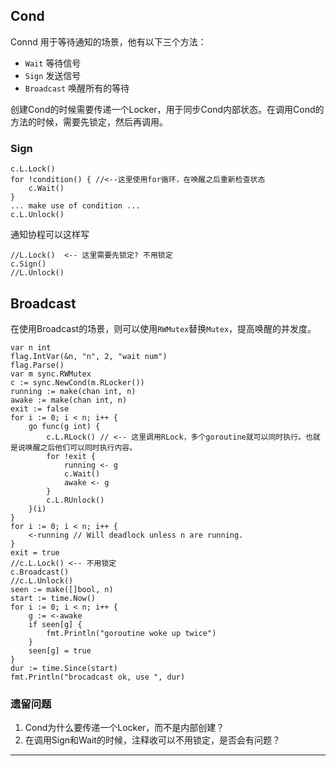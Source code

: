 ## Cond

Connd 用于等待通知的场景，他有以下三个方法：

* `Wait` 等待信号
* `Sign` 发送信号
* `Broadcast` 唤醒所有的等待

创建Cond的时候需要传递一个Locker，用于同步Cond内部状态。在调用Cond的方法的时候，需要先锁定，然后再调用。

### Sign

```
c.L.Lock()
for !condition() { //<--这里使用for循环，在唤醒之后重新检查状态
    c.Wait()
}
... make use of condition ...
c.L.Unlock()
```

通知协程可以这样写

```
//L.Lock()  <-- 这里需要先锁定? 不用锁定
c.Sign()
//L.Unlock()
```

## Broadcast

在使用Broadcast的场景，则可以使用`RWMutex`替换`Mutex`，提高唤醒的并发度。

```
var n int
flag.IntVar(&n, "n", 2, "wait num")
flag.Parse()
var m sync.RWMutex
c := sync.NewCond(m.RLocker())
running := make(chan int, n)
awake := make(chan int, n)
exit := false
for i := 0; i < n; i++ {
    go func(g int) {
        c.L.RLock() // <-- 这里调用RLock，多个goroutine就可以同时执行。也就是说唤醒之后他们可以同时执行内容。
        for !exit {
            running <- g
            c.Wait()
            awake <- g
        }
        c.L.RUnlock()
    }(i)
}
for i := 0; i < n; i++ {
    <-running // Will deadlock unless n are running.
}
exit = true
//c.L.Lock() <-- 不用锁定
c.Broadcast()
//c.L.Unlock()
seen := make([]bool, n)
start := time.Now()
for i := 0; i < n; i++ {
    g := <-awake
    if seen[g] {
        fmt.Println("goroutine woke up twice")
    }
    seen[g] = true
}
dur := time.Since(start)
fmt.Println("brocadcast ok, use ", dur)
```

### 遗留问题

1. Cond为什么要传递一个Locker，而不是内部创建？
2. 在调用Sign和Wait的时候，注释收可以不用锁定，是否会有问题？

















-----
